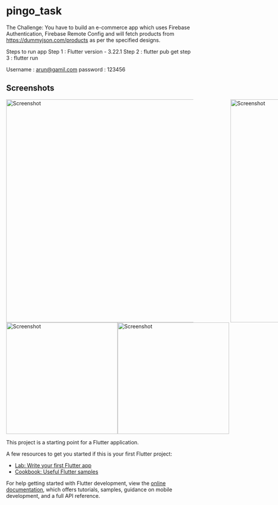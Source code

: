 # pingo_task

The Challenge:
You have to build an e-commerce app which uses Firebase Authentication,
Firebase Remote Config and will fetch products from
https://dummyjson.com/products as per the specified designs.

Steps to run app
Step 1 : Flutter version - 3.22.1 
Step 2 : flutter pub get 
step 3 : flutter run

Username : arun@gamil.com
password : 123456

## Screenshots

<div style= "display:flex; flex-direction:columnn ;gap:100px" >
  <img src="./screenshots/Screenshot 2024-08-13 at 1.18.09 PM.png" alt="Screenshot" width="600"/>
  <img src="./screenshots/Screenshot 2024-08-13 at 1.19.01 PM.png" alt="Screenshot" width="600"/>
</div>

<div style= "display:flex; flex-direction:row" >
 <img src="./screenshots/Screenshot 2024-08-13 at 1.18.36 PM.png" alt="Screenshot" width="300"/>
 <img src="./screenshots/Screenshot 2024-08-13 at 1.19.15 PM.png" alt="Screenshot" width="300"/>
</div>



This project is a starting point for a Flutter application.

A few resources to get you started if this is your first Flutter project:

- [Lab: Write your first Flutter app](https://docs.flutter.dev/get-started/codelab)
- [Cookbook: Useful Flutter samples](https://docs.flutter.dev/cookbook)

For help getting started with Flutter development, view the
[online documentation](https://docs.flutter.dev/), which offers tutorials,
samples, guidance on mobile development, and a full API reference.
